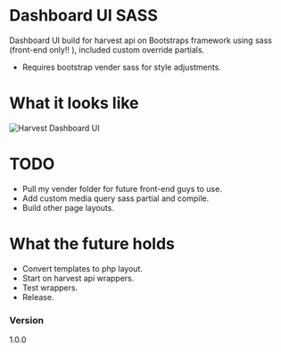 # Dashboard UI SASS

Dashboard UI build for harvest api on Bootstraps framework using sass (front-end only!! ), included custom override partials.

- Requires bootstrap vender sass for style adjustments.


# What it looks like

![Harvest Dashboard UI](https://cloud.githubusercontent.com/assets/1393754/16937207/33407a06-4d6d-11e6-9952-a496923eb20f.png)

# TODO

- Pull my vender folder for future front-end guys to use.
- Add custom media query sass partial and compile.
- Build other page layouts.


# What the future holds

- Convert templates to php layout.
- Start on harvest api wrappers.
- Test wrappers.
- Release.

### Version

1.0.0